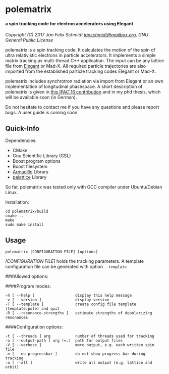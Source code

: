 # polematrix
#### a spin tracking code for electron accelerators using Elegant

*Copyright (C) 2017 Jan Felix Schmidt <janschmidt@mailbox.org>, GNU General Public License*

polematrix is a spin tracking code. It calculates the motion of the spin of ultra
relativistic electrons in particle accelerators. It implements a simple matrix tracking as
multi-thread C++ application. The input can be any lattice file from
[Elegant](http://www.aps.anl.gov/Accelerator_Systems_Division/Accelerator_Operations_Physics/manuals/elegant_latest/elegant.html)
or Mad-X. All required particle trajectories are also imported from the established
particle tracking codes Elegant or Mad-X.

polematrix includes synchrotron radiation via import from Elegant or an own implementation
of longitudinal phasespace. A short description of polematrix is given in [this IPAC'16
contribution](http://jacow.org/ipac2016/papers/mopor046.pdf) and in my phd thesis, which
will be available soon (in German).

Do not hesitate to contact me if you have any questions and please report bugs.
A user guide is coming soon.

## Quick-Info
Dependencies:
- CMake
- Gnu Scientific Library (GSL)
- Boost program options
- Boost filesystem
- [Armadillo](http://arma.sourceforge.net/) Library
- [palattice](https://github.com/janfschmidt/palattice) Library

So far, polematrix was tested only with GCC compiler under Ubuntu/Debian Linux.

Installation:
```
cd polematrix/build
cmake ..
make
sudo make install
```

## Usage
```
polematrix [CONFIGURATION FILE] [options]
```
*[CONFIGURATION FILE]* holds the tracking parameters.
A template configuration file can be generated with option `--template`

###Allowed options:

####Program modes:
```
-h [ --help ]                  display this help message
-v [ --version ]               display version
-T [ --template ]              create config file template (template.pole) and quit
-R [ --resonance-strengths ]   estimate strengths of depolarizing resonances
```

####Configuration options:
```
-t [ --threads ] arg	       number of threads used for tracking
-o [ --output-path ] arg (=.)  path for output files
-V [ --verbose ]               more output, e.g. each written spin file
-n [ --no-progressbar ]        do not show progress bar during tracking
-a [ --all ]                   write all output (e.g. lattice and orbit)
```
